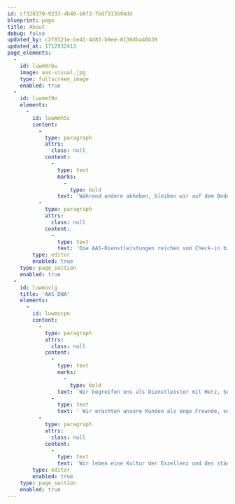 ```yaml
---
id: cf328370-9233-4b40-b8f2-7bdf313b94dd
blueprint: page
title: About
debug: false
updated_by: c2f8321e-be41-4d83-b9ee-8136dba46b39
updated_at: 1712932413
page_elements:
  -
    id: luwm0rbu
    image: aas-visual.jpg
    type: fullscreen_image
    enabled: true
  -
    id: luwmmf9o
    elements:
      -
        id: luwmmh5s
        content:
          -
            type: paragraph
            attrs:
              class: null
            content:
              -
                type: text
                marks:
                  -
                    type: bold
                text: 'Während andere abheben, bleiben wir auf dem Boden – und sorgen dafür, dass dort alles reibungslos und effizient abläuft.'
          -
            type: paragraph
            attrs:
              class: null
            content:
              -
                type: text
                text: 'Die AAS-Dienstleistungen reichen vom Check-in bis zum Pushback: Fluggastabfertigung inklusive Administration und Überwachung, Gepäckabfertigung von A bis Z sowie Vorfelddienste wie Be- und Entladung oder Beförderung von Passagieren und Fracht. Unser Ziel ist es, die Bedürfnisse der Airlines flexibel und effizient zu erfüllen, mit vollster Rücksicht auf die jeweilige Firmenkultur, mit viel Drive und Enthusiasmus.'
        type: editor
        enabled: true
    type: page_section
    enabled: true
  -
    id: luwmuvlg
    title: 'AAS DNA'
    elements:
      -
        id: luwmvcpn
        content:
          -
            type: paragraph
            attrs:
              class: null
            content:
              -
                type: text
                marks:
                  -
                    type: bold
                text: 'Wir begreifen uns als Dienstleister mit Herz, Seele und Sinn für Humor.'
              -
                type: text
                text: ' Wir erachten unsere Kunden als enge Freunde, verstehen unsere Arbeit als Teamwork und unser Team daher als essenziell. Jede unserer Stationen funktioniert als selbstständiger Satellit – und ist gleichzeitig Teil der grossen AAS-Familie. Wir glauben an flache Hierarchien und bieten jeder Mitarbeiterin und jedem Mitarbeiter die Chance, sich in unserem Unternehmen einzubringen und weiterzuentwickeln. «Empowerment» ist für uns nicht einfach ein Kraftwort, sondern eine täglich gelebte Verpflichtung: Jede und jeder wird angehört, alle Mitarbeitenden sollen ihr ganzes Potential entfalten können.'
          -
            type: paragraph
            attrs:
              class: null
            content:
              -
                type: text
                text: 'Wir leben eine Kultur der Exzellenz und des ständigen Dialogs, angetrieben von dem Willen, die verstaubte Ground-Handling-Welt neu zu denken und mit unseren Werten zu füllen. Dabei wollen wir die Abläufe und Methoden immer wieder hinterfragen und, wo möglich, weiterentwickeln und verbessern. Die Entwicklung weiterer Geschäftsfelder ausserhalb des Ground Handlings (bislang u.a. Shair, AAS Technics, Didit) ist ein Teil dieses andauernden Prozesses.'
        type: editor
        enabled: true
    type: page_section
    enabled: true
---
```

